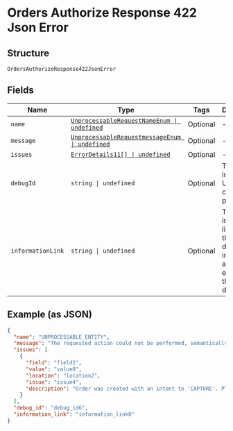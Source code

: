 
# Orders Authorize Response 422 Json Error

## Structure

`OrdersAuthorizeResponse422JsonError`

## Fields

| Name | Type | Tags | Description |
|  --- | --- | --- | --- |
| `name` | [`UnprocessableRequestNameEnum \| undefined`](../../doc/models/unprocessable-request-name-enum.md) | Optional | - |
| `message` | [`UnprocessableRequestmessageEnum \| undefined`](../../doc/models/unprocessable-requestmessage-enum.md) | Optional | - |
| `issues` | [`ErrorDetails11[] \| undefined`](../../doc/models/error-details-11.md) | Optional | - |
| `debugId` | `string \| undefined` | Optional | The PayPal internal ID. Used for correlation purposes. |
| `informationLink` | `string \| undefined` | Optional | The information link, or URI, that shows detailed information about this error for the developer. |

## Example (as JSON)

```json
{
  "name": "UNPROCESSABLE_ENTITY",
  "message": "The requested action could not be performed, semantically incorrect, or failed business validation.",
  "issues": [
    {
      "field": "field2",
      "value": "value0",
      "location": "location2",
      "issue": "issue4",
      "description": "Order was created with an intent to 'CAPTURE'. Please use v2/checkout/orders/order_id/capture to complete the transaction or alternately Create an order with an intent of 'AUTHORIZE'."
    }
  ],
  "debug_id": "debug_id6",
  "information_link": "information_link0"
}
```

